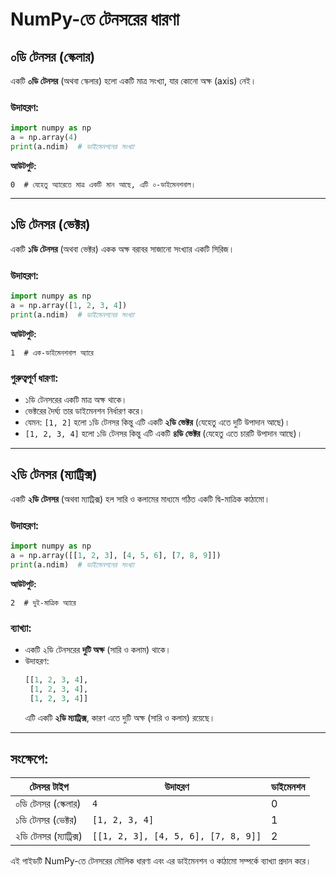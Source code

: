 # NumPy-তে টেনসরের ধারণা

## ০ডি টেনসর (স্কেলার)
একটি **০ডি টেনসর** (অথবা স্কেলার) হলো একটি মাত্র সংখ্যা, যার কোনো অক্ষ (axis) নেই।

### উদাহরণ:
```python
import numpy as np
a = np.array(4)
print(a.ndim)  # ডাইমেনশনের সংখ্যা
```
**আউটপুট:**
```
0  # যেহেতু অ্যারেতে মাত্র একটি মান আছে, এটি ০-ডাইমেনশনাল।
```

---

## ১ডি টেনসর (ভেক্টর)
একটি **১ডি টেনসর** (অথবা ভেক্টর) একক অক্ষ বরাবর সাজানো সংখ্যার একটি সিরিজ।

### উদাহরণ:
```python
import numpy as np
a = np.array([1, 2, 3, 4])
print(a.ndim)  # ডাইমেনশনের সংখ্যা
```
**আউটপুট:**
```
1  # এক-ডাইমেনশনাল অ্যারে
```

### গুরুত্বপূর্ণ ধারণা:
- ১ডি টেনসরের একটি মাত্র অক্ষ থাকে।
- ভেক্টরের দৈর্ঘ্য তার ডাইমেনশন নির্ধারণ করে।
- যেমন: `[1, 2]` হলো ১ডি টেনসর কিন্তু এটি একটি **২ডি ভেক্টর** (যেহেতু এতে দুটি উপাদান আছে)।
- `[1, 2, 3, 4]` হলো ১ডি টেনসর কিন্তু এটি একটি **৪ডি ভেক্টর** (যেহেতু এতে চারটি উপাদান আছে)।

---

## ২ডি টেনসর (ম্যাট্রিক্স)
একটি **২ডি টেনসর** (অথবা ম্যাট্রিক্স) হল সারি ও কলামের মাধ্যমে গঠিত একটি দ্বি-মাত্রিক কাঠামো।

### উদাহরণ:
```python
import numpy as np
a = np.array([[1, 2, 3], [4, 5, 6], [7, 8, 9]])
print(a.ndim)  # ডাইমেনশনের সংখ্যা
```
**আউটপুট:**
```
2  # দুই-মাত্রিক অ্যারে
```

### ব্যাখ্যা:
- একটি ২ডি টেনসরের **দুটি অক্ষ** (সারি ও কলাম) থাকে।
- উদাহরণ:
  ```python
  [[1, 2, 3, 4],
   [1, 2, 3, 4],
   [1, 2, 3, 4]]
  ```
  এটি একটি **২ডি ম্যাট্রিক্স**, কারণ এতে দুটি অক্ষ (সারি ও কলাম) রয়েছে।

---

## সংক্ষেপে:
| টেনসর টাইপ | উদাহরণ | ডাইমেনশন |
|------------|---------|------------|
| ০ডি টেনসর (স্কেলার) | `4` | 0 |
| ১ডি টেনসর (ভেক্টর) | `[1, 2, 3, 4]` | 1 |
| ২ডি টেনসর (ম্যাট্রিক্স) | `[[1, 2, 3], [4, 5, 6], [7, 8, 9]]` | 2 |

এই গাইডটি NumPy-তে টেনসরের মৌলিক ধারণা এবং এর ডাইমেনশন ও কাঠামো সম্পর্কে ব্যাখ্যা প্রদান করে।

